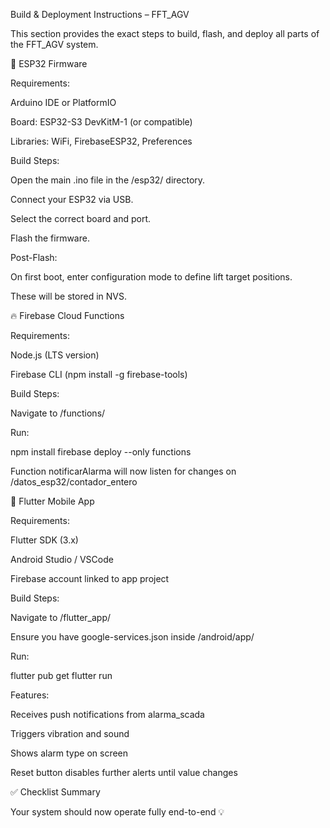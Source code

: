 Build & Deployment Instructions – FFT_AGV

This section provides the exact steps to build, flash, and deploy all parts of the FFT_AGV system.

🧠 ESP32 Firmware

Requirements:

Arduino IDE or PlatformIO

Board: ESP32-S3 DevKitM-1 (or compatible)

Libraries: WiFi, FirebaseESP32, Preferences

Build Steps:

Open the main .ino file in the /esp32/ directory.

Connect your ESP32 via USB.

Select the correct board and port.

Flash the firmware.

Post-Flash:

On first boot, enter configuration mode to define lift target positions.

These will be stored in NVS.

🔥 Firebase Cloud Functions

Requirements:

Node.js (LTS version)

Firebase CLI (npm install -g firebase-tools)

Build Steps:

Navigate to /functions/

Run:

npm install
firebase deploy --only functions

Function notificarAlarma will now listen for changes on /datos_esp32/contador_entero

📱 Flutter Mobile App

Requirements:

Flutter SDK (3.x)

Android Studio / VSCode

Firebase account linked to app project

Build Steps:

Navigate to /flutter_app/

Ensure you have google-services.json inside /android/app/

Run:

flutter pub get
flutter run

Features:

Receives push notifications from alarma_scada

Triggers vibration and sound

Shows alarm type on screen

Reset button disables further alerts until value changes

✅ Checklist Summary



Your system should now operate fully end-to-end 💡

